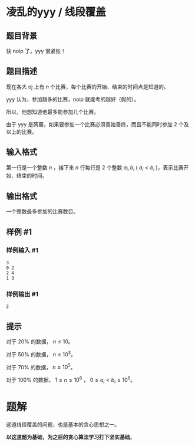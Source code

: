 # 凌乱的yyy / 线段覆盖

## 题目背景

快 noip 了，yyy 很紧张！

## 题目描述

现在各大 oj 上有 $n$ 个比赛，每个比赛的开始、结束的时间点是知道的。

yyy 认为，参加越多的比赛，noip 就能考的越好（假的）。

所以，他想知道他最多能参加几个比赛。

由于 yyy 是蒟蒻，如果要参加一个比赛必须善始善终，而且不能同时参加 $2$ 个及以上的比赛。

## 输入格式

第一行是一个整数 $n$  ，接下来 $n$ 行每行是 $2$ 个整数 $a_{i},b_{i}$ ( $a_{i}<b_{i}$ )，表示比赛开始、结束的时间。

## 输出格式

一个整数最多参加的比赛数目。

## 样例 #1

### 样例输入 #1

```
3
0 2
2 4
1 3
```

### 样例输出 #1

```
2
```

## 提示

对于 $20\%$ 的数据， $n \le 10$。

对于 $50\%$ 的数据， $n \le 10^3$。

对于 $70\%$ 的数据， $n \le 10^{5}$。

对于 $100\%$ 的数据， $1\le n \le 10^{6}$ ， $0 \le a_{i} < b_{i} \le 10^6$。

# 题解
这道线段覆盖的问题，也是基本的贪心思想之一。

**以这道题为基础，为之后的贪心算法学习打下坚实基础**。

